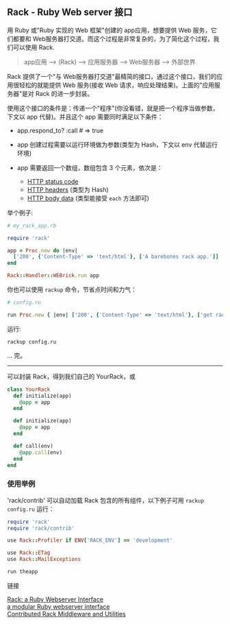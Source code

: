## Rack - Ruby Web server 接口

用 Ruby 或"Ruby 实现的 Web 框架"创建的 app应用，想要提供 Web 服务，它们都要和 Web服务器打交道。而这个过程是非常复杂的，为了简化这个过程，我们可以使用 Rack.

> app应用 --> (Rack) --> 应用服务器 --> Web服务器 --> 外部世界

Rack 提供了一个"与 Web服务器打交道"最精简的接口，通过这个接口，我们的应用很轻松的就能提供 Web 服务(接收 Web 请求，响应处理结果)。上面的"应用服务器"是对 Rack 的进一步封装。

使用这个接口的条件是：传递一个"程序"(你没看错，就是把一个程序当做参数，下文以 app 代替)。并且这个 app 需要同时满足以下条件：

- app.respond_to? :call # => true
- app 创建过程需要以运行环境做为参数(类型为 Hash，下文以 env 代替运行环境)
- app 需要返回一个数组，数组包含 3 个元素，依次是：

  - [HTTP status code](http://en.wikipedia.org/wiki/List_of_HTTP_status_codes)
  - [HTTP headers](http://en.wikipedia.org/wiki/List_of_HTTP_headers) (类型为 Hash)
  - [HTTP body data](http://en.wikipedia.org/wiki/HTTP_body_data) (类型能接受 `each` 方法即可)

举个例子:

```ruby
# my_rack_app.rb

require 'rack'

app = Proc.new do |env|
  ['200', {'Content-Type' => 'text/html'}, ['A barebones rack app.']]
end

Rack::Handler::WEBrick.run app
```

你也可以使用 `rackup` 命令，节省点时间和力气：

```ruby
# config.ru

run Proc.new { |env| ['200', {'Content-Type' => 'text/html'}, ['get rack\'d']] }
```

运行:

`rackup config.ru`

... 完。

---

可以封装 Rack，得到我们自己的 YourRack，或

```ruby
class YourRack
  def initialize(app)
    @app = app
  end

  def initialize(app)
    @app = app
  end

  def call(env)
    @app.call(env)
  end
end
```

### 使用举例

'rack/contrib' 可以自动加载 Rack 包含的所有组件，以下例子可用 `rackup config.ru` 运行：

```ruby
require 'rack'
require 'rack/contrib'

use Rack::Profiler if ENV['RACK_ENV'] == 'development'

use Rack::ETag
use Rack::MailExceptions

run theapp
```

链接

[Rack: a Ruby Webserver Interface](http://rack.github.io/)<br>
[a modular Ruby webserver interface](https://github.com/rack/rack)<br>
[Contributed Rack Middleware and Utilities](https://github.com/rack/rack-contrib)
